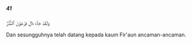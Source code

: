##### 41

<span class="ayah">وَلَقَدْ جَآءَ ءَالَ فِرْعَوْنَ ٱلنُّذُرُ</span>

<span class="ayah_translation">Dan sesungguhnya telah datang kepada kaum Fir'aun ancaman-ancaman.</span>

